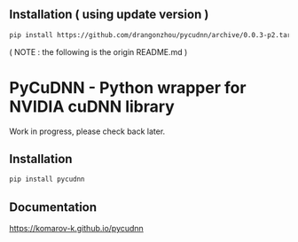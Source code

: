 
Installation ( using update version )
------------

```bash
pip install https://github.com/drangonzhou/pycudnn/archive/0.0.3-p2.tar.gz
```


( NOTE : the following is the origin README.md )

PyCuDNN - Python wrapper for NVIDIA cuDNN library
=================================================

Work in progress, please check back later.

Installation
------------

```bash
pip install pycudnn
```

Documentation
-------------

https://komarov-k.github.io/pycudnn
